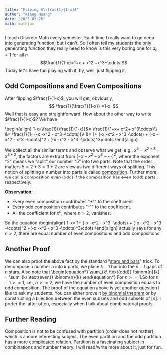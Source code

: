 ```yaml
---
title: "Fliping $\\frac{1}{1-x}$"
author: "Xiang Huang"
date: "2023-03-26"
math: mathjax
---
```




I teach Discrete Math every semester. Each time I really want to go deep into generating function, but I can't. So I often tell my students the only generating function they really need to know is this very boring one for $a_n=1$ for  all $n$ $$\frac{1}{1-x}=1+x + x^2 +x^3+\cdots.$$ Today let's have fun playing with it, by, well, just flipping it.

## Odd Compositions and Even Compositions

After flipping $\frac{1}{1-x}$, you will get, obviously,
$$
\frac{1}{\frac{1}{1-x}} =1-x.
$$
Well that is easy and straightforward. How about the other way to write $\frac{1}{1-x}$? We have

\begin{align}
1-x=\frac{1}{\frac{1}{1-x}}&= \frac{1}{1+x+ x^2+ x^3\cdots}\\\\
&= \frac{1}{1- (-x -x^2 - x^3 -\cdots)}\\\\
&= 1+ (-x -x^2 - x^3 -\cdots) + (-x -x^2 - x^3 -\cdots)^2 +(-x -x^2 - x^3 -\cdots)^3\cdots
\end{align}

We collect all the similar terms and observe what we get, e.g., $x^5=x^{2 + 3}= x^{3+2}$, the factors are extract from $(-x- x^2 - x^3-\cdots)^2$, where the exponent "2" means we "split" our number "5" into two parts. Note that the order matters $5=2+3=3+2$ are view as two different ways of splitting. This notion of splitting a number into parts is called [composition](https://en.wikipedia.org/wiki/Composition_(combinatorics)). 
Further more, we call a composition even (odd) if the composition has even (odd) parts, respectively.

**Observation**:

- Every even composition contributes "+1" to the coefficient. 
- Every odd composition contributes "-1" to the coefficient.
- All the coefficient for $x^n$, where $n>2$, vanishes.

So the equation
\begin{align}
1-x= 1+ (-x -x^2 - x^3 -\\cdots) + (-x -x^2 - x^3 -\\cdots)^2 +(-x -x^2 - x^3 -\\cdots)^3\\cdots
\end{align}
actually says for any $n>2$, there are equal number of even compositions and odd compositions. 

## Another Proof

We can also proof the above fact by the standard "[stars and bars](https://en.wikipedia.org/wiki/Stars_and_bars_(combinatorics))" trick. To decompose a number $n$ into $k$ parts, we place $k-1$ bar into the $n-1$ gaps of $n$ stars. Also note that 
\begin{equation*}
  \sum_{k\ \text{odd}} \binom{n}{k} = \sum_{k\ \text{even}} \binom{n}{k}
\end{equation*}
For $n>=1$.So for $n-1>=1$, i.e., $n>=2$, we have the number of even composition equals to odd composition. The proof of the equation above is yet another question I like to ask my students. You can either prove it [by binomial theorem](https://math.stackexchange.com/questions/483457/the-number-of-odd-size-subsets-is-equal-to-the-number-of-even-size-subsets) or by constructing a bijection between the even subsets and odd subsets of $[n]$. I prefer the latter often, especially when I talk about combinatorial proofs. 

## Further Reading

Composition is not to be confused with partition (order does not matter), which is a more interesting subject. The even partition and the odd partition has a more [complicated relation](https://math.stackexchange.com/questions/92191/identity-involving-partitions-of-even-and-odd-parts). Partition is a fascinating subject in combinations and number theory. I will read/write more about it, just for fun.


